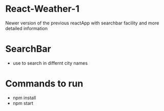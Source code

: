 # React-Weather-1
Newer version of the previous reactApp with searchbar facility and more detailed information

# SearchBar
- use to search in differnt city names

# Commands to run
- npm install
- npm start 

